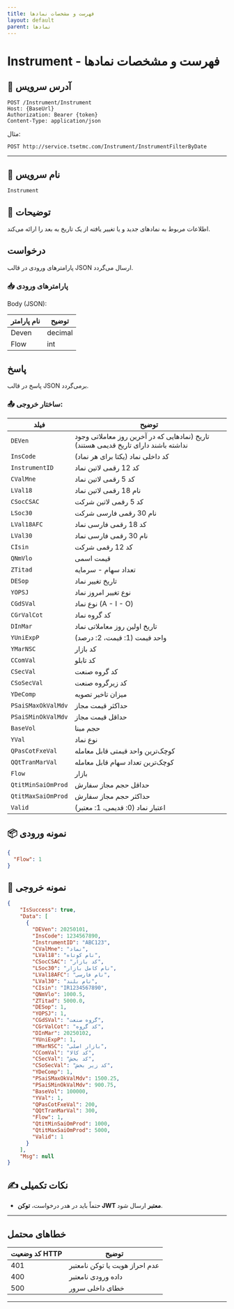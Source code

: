 ```yaml
---
title: فهرست و مشخصات نمادها
layout: default
parent: نمادها
---
```


# Instrument - فهرست و مشخصات نمادها

## 📌 آدرس سرویس

```
POST /Instrument/Instrument
Host: {BaseUrl}
Authorization: Bearer {token}
Content-Type: application/json
```

مثال:
```
POST http://service.tsetmc.com/Instrument/InstrumentFilterByDate
```

---

## 🧾 نام سرویس

`Instrument`

## 🎯 توضیحات

اطلاعات مربوط به نمادهای جدید و یا تغییر یافته از یک تاریخ به بعد را ارائه می‌کند.  

## درخواست

پارامترهای ورودی در قالب JSON ارسال می‌گردد.

### 📥 پارامترهای ورودی

Body (JSON):

| نام پارامتر | توضیح |
|------------|-------|
| Deven   | decimal   | تاریخ پایان به فرمت `YYYYMMDD`|
| Flow        | int | کد بازار: <br>0: عمومی (بورس و فرابورس) <br>1: بورس <br>2: فرابورس <br>3: آتی <br>4: پایه فرابورس <br>5: پایه فرابورس (منتشر نمی‌شود) <br>6: بورس انرژی <br>7: بورس کالا |


## پاسخ

پاسخ در قالب JSON برمی‌گردد.

### 📤 ساختار خروجی:

| فیلد | توضیح |
|------|-------|
| `DEVen` | تاریخ (نمادهایی که در آخرین روز معاملاتی وجود نداشته باشند دارای تاریخ قدیمی هستند) |
| `InsCode` | کد داخلی نماد (یکتا برای هر نماد) |
| `InstrumentID` | کد 12 رقمی لاتین نماد |
| `CValMne` | کد 5 رقمی لاتین نماد |
| `LVal18` | نام 18 رقمی لاتین نماد |
| `CSocCSAC` | کد 5 رقمی لاتین شرکت |
| `LSoc30` | نام 30 رقمی فارسی شرکت |
| `LVal18AFC` | کد 18 رقمی فارسی نماد |
| `LVal30` | نام 30 رقمی فارسی نماد |
| `CIsin` | کد 12 رقمی شرکت |
| `QNmVlo` | قیمت اسمی |
| `ZTitad` | تعداد سهام - سرمایه |
| `DESop` | تاریخ تغییر نماد |
| `YOPSJ` | نوع تغییر امروز نماد |
| `CGdSVal` | نوع نماد (A - I - O) |
| `CGrValCot` | کد گروه نماد |
| `DInMar` | تاریخ اولین روز معاملاتی نماد |
| `YUniExpP` | واحد قیمت (1: قیمت، 2: درصد) |
| `YMarNSC` | کد بازار |
| `CComVal` | کد تابلو |
| `CSecVal` | کد گروه صنعت |
| `CSoSecVal` | کد زیرگروه صنعت |
| `YDeComp` | میزان تاخیر تصویه |
| `PSaiSMaxOkValMdv` | حداکثر قیمت مجاز |
| `PSaiSMinOkValMdv` | حداقل قیمت مجاز |
| `BaseVol` | حجم مبنا |
| `YVal` | نوع نماد |
| `QPasCotFxeVal` | کوچک‌ترین واحد قیمتی قابل معامله |
| `QQtTranMarVal` | کوچک‌ترین تعداد سهام قابل معامله |
| `Flow` | بازار |
| `QtitMinSaiOmProd` | حداقل حجم مجاز سفارش |
| `QtitMaxSaiOmProd` | حداکثر حجم مجاز سفارش |
| `Valid` | اعتبار نماد (0: قدیمی، 1: معتبر) |

## 📦 نمونه ورودی 

```json
{
  "Flow": 1
}
```

## 📄 نمونه خروجی

```json
{
    "IsSuccess": true,
    "Data": [
      {
        "DEVen": 20250101,
        "InsCode": 1234567890,
        "InstrumentID": "ABC123",
        "CValMne": "نماد",
        "LVal18": "نام کوتاه",
        "CSocCSAC": "کد بازار",
        "LSoc30": "نام کامل بازار",
        "LVal18AFC": "نام فارسی",
        "LVal30": "نام بلند",
        "CIsin": "IR1234567890",
        "QNmVlo": 1000.5,
        "ZTitad": 5000.0,
        "DESop": 1,
        "YOPSJ": 1,
        "CGdSVal": "گروه صنعت",
        "CGrValCot": "کد گروه",
        "DInMar": 20250102,
        "YUniExpP": 1,
        "YMarNSC": "بازار اصلی",
        "CComVal": "کد کالا",
        "CSecVal": "کد بخش",
        "CSoSecVal": "کد زیر بخش",
        "YDeComp": 1,
        "PSaiSMaxOkValMdv": 1500.25,
        "PSaiSMinOkValMdv": 900.75,
        "BaseVol": 100000,
        "YVal": 1,
        "QPasCotFxeVal": 200,
        "QQtTranMarVal": 300,
        "Flow": 1,
        "QtitMinSaiOmProd": 1000,
        "QtitMaxSaiOmProd": 5000,
        "Valid": 1
      }
    ],
    "Msg": null
}
```

## ✍️ نکات تکمیلی

- حتماً باید در هدر درخواست، **توکن JWT معتبر** ارسال شود.

---

## خطاهای محتمل

| کد وضعیت HTTP | توضیح |
|---------------|-------|
| 401 | عدم احراز هویت یا توکن نامعتبر |
| 400 | داده ورودی نامعتبر |
| 500 | خطای داخلی سرور |

---